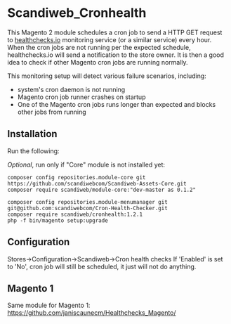 # Scandiweb_Cronhealth

This Magento 2 module schedules a cron job to send a HTTP GET request
to [healthchecks.io](https://healthchecks.io) monitoring service (or a similar service) every hour. When the cron jobs are not running per the expected schedule, healthchecks.io will send a notification to the store owner. It is then a good idea to check if other Magento cron jobs are running normally.

This monitoring setup will detect various failure scenarios, including:

* system's cron daemon is not running
* Magento cron job runner crashes on startup
* One of the Magento cron jobs runs longer than expected and blocks other jobs from running

## Installation

Run the following:

*Optional*, run only if "Core" module is not installed yet:
```
composer config repositories.module-core git https://github.com/scandiwebcom/Scandiweb-Assets-Core.git
composer require scandiweb/module-core:"dev-master as 0.1.2"
```

```
composer config repositories.module-menumanager git git@github.com:scandiwebcom/Cron-Health-Checker.git
composer require scandiweb/cronhealth:1.2.1
php -f bin/magento setup:upgrade
```

## Configuration

Stores->Configuration->Scandiweb->Cron health checks
If 'Enabled' is set to 'No', cron job will still be scheduled, it just will not do anything.

## Magento 1

Same module for Magento 1: https://github.com/janiscaunecm/Healthchecks_Magento/
